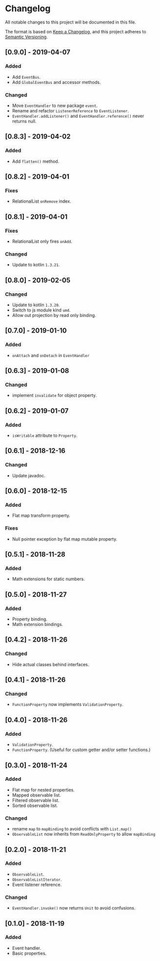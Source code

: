 # Changelog
All notable changes to this project will be documented in this file.

The format is based on [Keep a Changelog](https://keepachangelog.com/en/1.0.0/),
and this project adheres to [Semantic Versioning](https://semver.org/spec/v2.0.0.html).

## [0.9.0] - 2019-04-07
### Added
- Add `EventBus`.
- Add `GlobalEventBus` and accessor methods.

### Changed
- Move `EventHandler` to new package `event`.
- Rename and refactor `ListenerReference` to `EventListener`.
- `EventHandler.addListener()` and `EventHandler.reference()` never returns null.

## [0.8.3] - 2019-04-02
### Added
- Add `flatten()` method.

## [0.8.2] - 2019-04-01
### Fixes
- RelationalList `onRemove` index.

## [0.8.1] - 2019-04-01
### Fixes
- RelationalList only fires `onAdd`.

### Changed
- Update to kotlin `1.3.21`.

## [0.8.0] - 2019-02-05
### Changed
- Update to kotlin `1.3.20`.
- Switch to js module kind `umd`.
- Allow out projection by read only binding.

## [0.7.0] - 2019-01-10
### Added
- `onAttach` and `onDetach` in `EventHandler`

## [0.6.3] - 2019-01-08
### Changed
- implement `invalidate` for object property.

## [0.6.2] - 2019-01-07
### Added
- `isWritable` attribute to `Property`.

## [0.6.1] - 2018-12-16
### Changed
- Update javadoc.

## [0.6.0] - 2018-12-15
### Added
- Flat map transform property.

### Fixes
- Null pointer exception by flat map mutable property.

## [0.5.1] - 2018-11-28
### Added
- Math extensions for static numbers.

## [0.5.0] - 2018-11-27
### Added
- Property binding.
- Math extension bindings.

## [0.4.2] - 2018-11-26
### Changed
- Hide actual classes behind interfaces.

## [0.4.1] - 2018-11-26
### Changed
- `FunctionProperty` now implements `ValidationProperty`.

## [0.4.0] - 2018-11-26
### Added
- `ValidationProperty`.
- `FunctionProperty`. (Useful for custom getter and/or setter functions.)

## [0.3.0] - 2018-11-24
### Added
- Flat map for nested properties.
- Mapped observable list.
- Filtered observable list.
- Sorted observable list.

### Changed
- rename `map` to `mapBinding` to avoid conflicts with `List.map()`
- `ObservableList` now inherits from `ReadOnlyProperty` to allow `mapBinding` 

## [0.2.0] - 2018-11-21
### Added
- `ObservableList`.
- `ObservableListIterator`.
- Event listener reference.

### Changed
- `EventHandler.invoke()` now returns `Unit` to avoid confusions.

## [0.1.0] - 2018-11-19
### Added
- Event handler.
- Basic properties.
